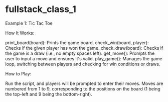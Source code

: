 # fullstack_class_1
Example 1: Tic Tac Toe

How It Works:

print_board(board): Prints the game board.
check_win(board, player): Checks if the given player has won the game.
check_draw(board): Checks if the game is a draw (i.e., no empty spaces left).
get_move(): Prompts the user to input a move and ensures it's valid.
play_game(): Manages the game loop, switching between players and checking for win conditions or draws.

How to Play:

Run the script, and players will be prompted to enter their moves.
Moves are numbered from 1 to 9, corresponding to the positions on the board (1 being the top-left and 9 being the bottom-right).
